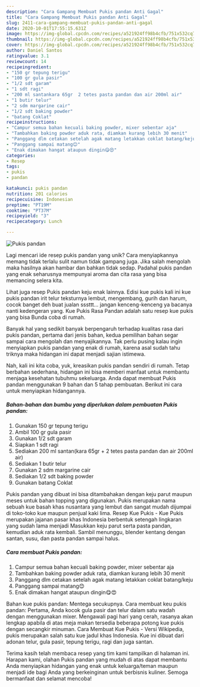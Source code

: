 ```yaml
---
description: "Cara Gampang Membuat Pukis pandan Anti Gagal"
title: "Cara Gampang Membuat Pukis pandan Anti Gagal"
slug: 2411-cara-gampang-membuat-pukis-pandan-anti-gagal
date: 2020-10-01T17:55:15.631Z
image: https://img-global.cpcdn.com/recipes/a521924ff98b4cfb/751x532cq70/pukis-pandan-foto-resep-utama.jpg
thumbnail: https://img-global.cpcdn.com/recipes/a521924ff98b4cfb/751x532cq70/pukis-pandan-foto-resep-utama.jpg
cover: https://img-global.cpcdn.com/recipes/a521924ff98b4cfb/751x532cq70/pukis-pandan-foto-resep-utama.jpg
author: Daniel Santos
ratingvalue: 3.1
reviewcount: 14
recipeingredient:
- "150 gr tepung terigu"
- "100 gr gula pasir"
- "1/2 sdt garam"
- "1 sdt ragi"
- "200 ml santankara 65gr  2 tetes pasta pandan dan air 200ml air"
- "1 butir telur"
- "2 sdm margarine cair"
- "1/2 sdt baking powder"
- "batang Coklat"
recipeinstructions:
- "Campur semua bahan kecuali baking powder, mixer sebentar aja"
- "Tambahkan baking powder aduk rata, diamkan kurang lebih 30 menit"
- "Panggang dlm cetakan setelah agak matang letakkan coklat batang/keju"
- "Panggang sampai matang😊"
- "Enak dimakan hangat ataupun dingin😋😍"
categories:
- Resep
tags:
- pukis
- pandan

katakunci: pukis pandan 
nutrition: 201 calories
recipecuisine: Indonesian
preptime: "PT19M"
cooktime: "PT37M"
recipeyield: "3"
recipecategory: Lunch

---
```



![Pukis pandan](https://img-global.cpcdn.com/recipes/a521924ff98b4cfb/751x532cq70/pukis-pandan-foto-resep-utama.jpg)

Lagi mencari ide resep pukis pandan yang unik? Cara menyiapkannya memang tidak terlalu sulit namun tidak gampang juga. Jika salah mengolah maka hasilnya akan hambar dan bahkan tidak sedap. Padahal pukis pandan yang enak seharusnya mempunyai aroma dan cita rasa yang bisa memancing selera kita.

Lihat juga resep Pukis pandan keju enak lainnya. Edisi kue pukis kali ini kue pukis pandan irit telur teksturnya lembut, mengembang, gurih dan harum, cocok banget deh buat jualan sssttt… jangan kenceng-kenceng ya bacanya nanti kedengeran yang. Kue Pukis Rasa Pandan adalah satu resep kue pukis yang bisa Bunda coba di rumah.

Banyak hal yang sedikit banyak berpengaruh terhadap kualitas rasa dari pukis pandan, pertama dari jenis bahan, kedua pemilihan bahan segar sampai cara mengolah dan menyajikannya. Tak perlu pusing kalau ingin menyiapkan pukis pandan yang enak di rumah, karena asal sudah tahu triknya maka hidangan ini dapat menjadi sajian istimewa.


Nah, kali ini kita coba, yuk, kreasikan pukis pandan sendiri di rumah. Tetap berbahan sederhana, hidangan ini bisa memberi manfaat untuk membantu menjaga kesehatan tubuhmu sekeluarga. Anda dapat membuat Pukis pandan menggunakan 9 bahan dan 5 tahap pembuatan. Berikut ini cara untuk menyiapkan hidangannya.

<!--inarticleads1-->

##### Bahan-bahan dan bumbu yang diperlukan dalam pembuatan Pukis pandan:

1. Gunakan 150 gr tepung terigu
1. Ambil 100 gr gula pasir
1. Gunakan 1/2 sdt garam
1. Siapkan 1 sdt ragi
1. Sediakan 200 ml santan(kara 65gr + 2 tetes pasta pandan dan air 200ml air)
1. Sediakan 1 butir telur
1. Gunakan 2 sdm margarine cair
1. Sediakan 1/2 sdt baking powder
1. Gunakan batang Coklat


Pukis pandan yang dibuat ini bisa ditambahakan dengan keju parut maupun meses untuk bahan topping yang digunakan. Pukis merupakan nama sebuah kue basah khas nusantara yang lembut dan sangat mudah dijumpai di toko-toko kue maupun penjual kaki lima. Resep Kue Pukis - Kue Pukis merupakan jajanan pasar khas Indonesia berbentuk setengah lingkaran yang sudah lama menjadi Masukkan keju parut serta pasta pandan, kemudian aduk rata kembali. Sambil menunggu, blender kentang dengan santan, susu, dan pasta pandan sampai halus. 

<!--inarticleads2-->

##### Cara membuat Pukis pandan:

1. Campur semua bahan kecuali baking powder, mixer sebentar aja
1. Tambahkan baking powder aduk rata, diamkan kurang lebih 30 menit
1. Panggang dlm cetakan setelah agak matang letakkan coklat batang/keju
1. Panggang sampai matang😊
1. Enak dimakan hangat ataupun dingin😋😍


Bahan kue pukis pandan: Mentega secukupnya. Cara membuat keu pukis pandan: Pertama, Anda kocok gula pasir dan telur dalam satu wadah dengan menggunakan mixer. Mengawali pagi hari yang cerah, rasanya akan lengkap apabila di atas meja makan tersedia beberapa potong kue pukis dengan secangkir minuman. Cara Membuat Kue Pukis - Versi Wikipedia, pukis merupakan salah satu kue jadul khas Indonesia. Kue ini dibuat dari adonan telur, gula pasir, tepung terigu, ragi dan juga santan. 

Terima kasih telah membaca resep yang tim kami tampilkan di halaman ini. Harapan kami, olahan Pukis pandan yang mudah di atas dapat membantu Anda menyiapkan hidangan yang enak untuk keluarga/teman maupun menjadi ide bagi Anda yang berkeinginan untuk berbisnis kuliner. Semoga bermanfaat dan selamat mencoba!
